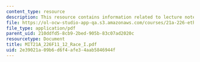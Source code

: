 ```yaml
---
content_type: resource
description: This resource contains information related to lecture notes.
file: https://ol-ocw-studio-app-qa.s3.amazonaws.com/courses/21a-226-ethnic-and-national-identity-fall-2011/2e39021a09b6d6f4afe34aab5846944f_MIT21A_226F11_12_Race_I.pdf
file_type: application/pdf
parent_uid: 210ddfd5-8cb9-2bed-905b-83c07ad2020c
resourcetype: Document
title: MIT21A_226F11_12_Race_I.pdf
uid: 2e39021a-09b6-d6f4-afe3-4aab5846944f
---
```

